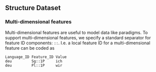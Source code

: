 ## Structure Dataset


### Multi-dimensional features

Multi-dimensional features are useful to model data like paradigms. To support multi-dimensional features, we specify a standard separator for feature ID components: `::`. I.e. a local feature ID for a multi-dimensional feature can be coded as
```
Language_ID Feature_ID Value
deu         Sg::1P     ich
deu         Pl::1P     wir
```
